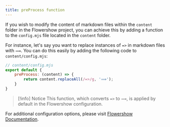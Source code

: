 ```yaml
---
title: preProcess function
---
```


If you wish to modify the content of markdown files within the `content` folder in the Flowershow project, you can achieve this by adding a function to the `config.mjs` file located in the `content` folder.

For instance, let's say you want to replace instances of `=>` in markdown files with `⟹`. You can do this easily by adding the following code to `content/config.mjs`:

```javascript
// content/config.mjs
export default {
    preProcess: (content) => {
        return content.replaceAll(/=>/g, '⟹');
    }
}
```
> [!info] Notice
> This function, which converts `=>` to `⟹`, is applied by default in the Flowershow configuration.

For additional configuration options, please visit [Flowershow Documentation](https://flowershow.app/docs/config).
